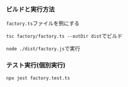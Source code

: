 ### ビルドと実行方法

`factory.ts`ファイルを例にする

`tsc factory/factory.ts --outDir dist`でビルド

`node ./dist/factory.js`で実行

### テスト実行(個別実行)
`npx jest factory.test.ts`